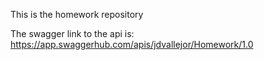 This is the homework repository

The swagger link to the api is: https://app.swaggerhub.com/apis/jdvallejor/Homework/1.0
